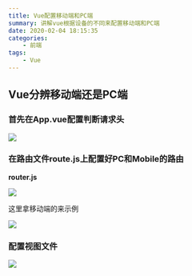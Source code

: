 ```yaml
---
title: Vue配置移动端和PC端
summary: 讲解vue根据设备的不同来配置移动端和PC端
date: 2020-02-04 18:15:35
categories:
    - 前端
tags:
    - Vue
---
```


## Vue分辨移动端还是PC端

### 首先在**App.vue**配置判断请求头

![](https://txy-tc-ly-1256104767.cos.ap-guangzhou.myqcloud.com/20200321190919.png)

### 在路由文件route.js上配置好PC和Mobile的路由

**router.js**

![](https://txy-tc-ly-1256104767.cos.ap-guangzhou.myqcloud.com/20200321191013.png)

这里拿移动端的来示例

![](https://txy-tc-ly-1256104767.cos.ap-guangzhou.myqcloud.com/20200321190123.png)

### 配置视图文件

![](https://txy-tc-ly-1256104767.cos.ap-guangzhou.myqcloud.com/20200321190156.png)